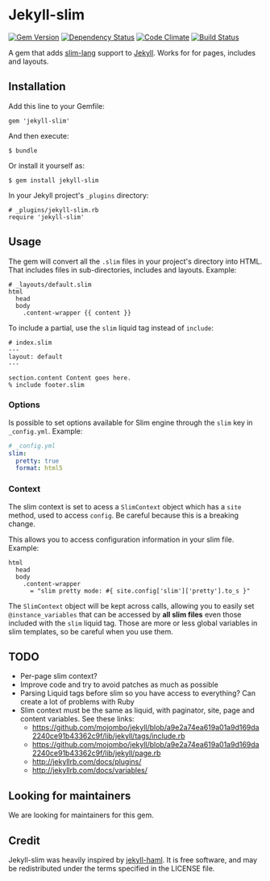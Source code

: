 # Jekyll-slim

[![Gem Version](http://img.shields.io/gem/v/jekyll-slim.svg?style=flat)](#)
[![Dependency
Status](http://img.shields.io/gemnasium/kaishin/jekyll-slim.svg?style=flat)](https://gemnasium.com/kaishin/jekyll-slim)
[![Code
Climate](http://img.shields.io/codeclimate/github/kaishin/jekyll-slim.svg?style=flat)](https://codeclimate.com/github/kaishin/jekyll-slim)
[![Build Status](http://img.shields.io/travis/kaishin/jekyll-slim.svg?style=flat)](https://travis-ci.org/kaishin/jekyll-slim)

A gem that adds [slim-lang](http://slim-lang.com) support to [Jekyll](http://github.com/mojombo/jekyll). Works for for pages, includes and layouts.

## Installation

Add this line to your Gemfile:

    gem 'jekyll-slim'

And then execute:

    $ bundle

Or install it yourself as:

    $ gem install jekyll-slim

In your Jekyll project's `_plugins` directory:

    # _plugins/jekyll-slim.rb
    require 'jekyll-slim'

## Usage

The gem will convert all the `.slim` files in your project's directory into HTML. That includes files in sub-directories, includes and layouts. Example:

```slim
# _layouts/default.slim
html
  head
  body
    .content-wrapper {{ content }}
```
To include a partial, use the `slim` liquid tag instead of `include`:

```slim
# index.slim
---
layout: default
---

section.content Content goes here.
% include footer.slim

```

### Options

Is possible to set options available for Slim engine through the `slim` key in `_config.yml`. Example:

```yaml
# _config.yml
slim:
  pretty: true
  format: html5
```

### Context

The slim context is set to acess a `SlimContext` object which has a `site` method, used to access `config`. Be careful because this is a breaking change.

This allows you to access configuration information in your slim file. Example:

```slim
html
  head
  body
    .content-wrapper
      = "slim pretty mode: #{ site.config['slim']['pretty'].to_s }"
```

The `SlimContext` object will be kept across calls, allowing you to easily set
`@instance_variables` that can be accessed by **all slim files** even those included with the `slim`
liquid tag. Those are more or less global variables in slim templates, so be careful when you use them.

## TODO

- Per-page slim context?
- Improve code and try to avoid patches as much as possible
- Parsing Liquid tags before slim so you have access to everything? Can create a lot of problems with Ruby
- Slim context must be the same as liquid, with paginator, site, page and content variables. See these links:
  - https://github.com/mojombo/jekyll/blob/a9e2a74ea619a01a9d169da2240ce91b43362c9f/lib/jekyll/tags/include.rb
  - https://github.com/mojombo/jekyll/blob/a9e2a74ea619a01a9d169da2240ce91b43362c9f/lib/jekyll/page.rb
  - http://jekyllrb.com/docs/plugins/
  - http://jekyllrb.com/docs/variables/

## Looking for maintainers
We are looking for maintainers for this gem.

## Credit

Jekyll-slim was heavily inspired by [jekyll-haml](https://github.com/samvincent/jekyll-haml). It is free software, and may be redistributed under the terms specified in the LICENSE file.
